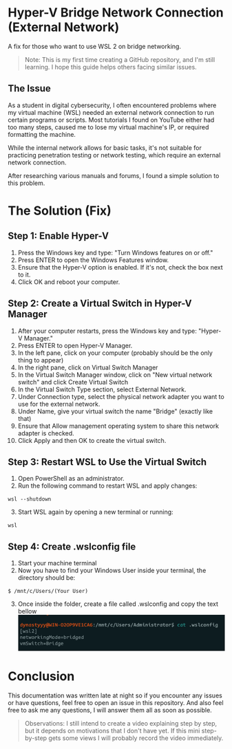 # Hyper-V Bridge Network Connection (External Network)
 A fix for those who want to use WSL 2 on bridge networking.

> Note: This is my first time creating a GitHub repository, and I'm still learning. I hope this guide helps others facing similar issues.

## The Issue
As a student in digital cybersecurity, I often encountered problems where my virtual machine (WSL) needed an external network connection to run certain programs or scripts. Most tutorials I found on YouTube either had too many steps, caused me to lose my virtual machine's IP, or required formatting the machine.

While the internal network  allows for basic tasks, it's not suitable for practicing penetration testing or network testing, which require an external network connection.

After researching various manuals and forums, I found a simple solution to this problem.

# The Solution (Fix)
## Step 1: Enable Hyper-V
1. Press the Windows key and type: "Turn Windows features on or off."
2. Press ENTER to open the Windows Features window.
3. Ensure that the Hyper-V option is enabled. If it's not, check the box next to it.
4. Click OK and reboot your computer.

## Step 2: Create a Virtual Switch in Hyper-V Manager
1. After your computer restarts, press the Windows key and type: "Hyper-V Manager."
2. Press ENTER to open Hyper-V Manager.
3. In the left pane, click on your computer (probably should be the only thing to appear)
4. In the right pane, click on Virtual Switch Manager
5. In the Virtual Switch Manager window, click on "New virtual network switch" and click Create Virtual Switch
6. In the Virtual Switch Type section, select External Network.
7. Under Connection type, select the physical network adapter you want to use for the external network.
8. Under Name, give your virtual switch the name "Bridge" (exactly like that)
9. Ensure that Allow management operating system to share this network adapter is checked.
10. Click Apply and then OK to create the virtual switch.


## Step 3: Restart  WSL to Use the Virtual Switch
1. Open PowerShell as an administrator.
2. Run the following command to restart WSL and apply changes:

```
wsl --shutdown
``` 

3. Start WSL again by opening a new terminal or running:

```
wsl
```

## Step 4: Create .wslconfig file
1. Start your machine terminal 
2. Now you have to find your Windows User inside your terminal, the directory should be:
```
$ /mnt/c/Users/(Your User)
```
3. Once inside the folder, create a file called .wslconfig and copy the text bellow
![wslconfig](https://github.com/dynastyyy003/hyper-v-fix-4150/blob/main/wlsconfig.png?raw=true)




# Conclusion
This documentation was written late at night so if you encounter any issues or have questions, feel free to open an issue in this repository.
And also feel free to ask me any questions, I will answer them all as soon as possible.

> Observations:
> I still intend to create a video explaining step by step, but it depends on motivations that I don't have yet. If this mini step-by-step gets some views I will probably record the video immediately.
